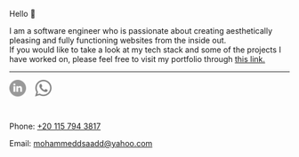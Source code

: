 
Hello 👋
<br/>

I am a software engineer who is passionate about creating aesthetically pleasing and fully functioning websites from the inside out.
<br/>
If you would like to take a look at my tech stack and some of the projects I have worked on, please feel free to visit my portfolio through <a href="https://portfolio-mohammedgrey.vercel.app">this link.</a> 


---


<a href="https://www.linkedin.com/in/mohammeddsaadd" target="blank"><img align="center" src="socials/light/linkedin.png" height="30" width="30" /></a>
&nbsp;&nbsp;
<a href="https://api.WhatsApp.com/send?phone=+201157943817&text=Hello Mohammed, " target="blank"><img align="center" src="socials/light/whatsapp.png" height="30" width="30" /></a>

<br/>

<p>Phone: 
  <a href="tel:+201157943817">
    +20 115 794 3817
  </a>
</p>

<p>Email: 
  <a href="mailto:mohammeddsaadd@yahoo.com">
    mohammeddsaadd@yahoo.com
  </a>
</p>

